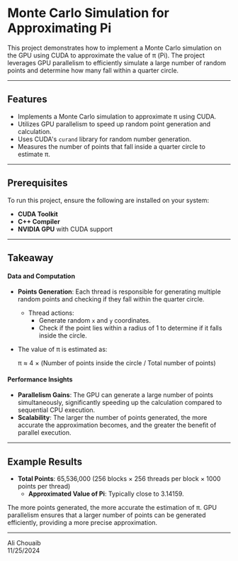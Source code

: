 # Monte Carlo Simulation for Approximating Pi 

This project demonstrates how to implement a Monte Carlo simulation on the GPU using CUDA to approximate the value of π (Pi). The project leverages GPU parallelism to efficiently simulate a large number of random points and determine how many fall within a quarter circle.

---

## Features
- Implements a Monte Carlo simulation to approximate π using CUDA.
- Utilizes GPU parallelism to speed up random point generation and calculation.
- Uses CUDA's `curand` library for random number generation.
- Measures the number of points that fall inside a quarter circle to estimate π.

---

## Prerequisites
To run this project, ensure the following are installed on your system:
- **CUDA Toolkit**
- **C++ Compiler**
- **NVIDIA GPU** with CUDA support

---

## Takeaway


#### Data and Computation
- **Points Generation**: Each thread is responsible for generating multiple random points and checking if they fall within the quarter circle.
  - Thread actions:
    - Generate random `x` and `y` coordinates.
    - Check if the point lies within a radius of 1 to determine if it falls inside the circle.
- The value of π is estimated as:

  π ≈ 4 × (Number of points inside the circle / Total number of points)

#### Performance Insights
- **Parallelism Gains**: The GPU can generate a large number of points simultaneously, significantly speeding up the calculation compared to sequential CPU execution.
- **Scalability**: The larger the number of points generated, the more accurate the approximation becomes, and the greater the benefit of parallel execution.

---

## Example Results
- **Total Points**: 65,536,000 (256 blocks × 256 threads per block × 1000 points per thread)
  - **Approximated Value of Pi**: Typically close to 3.14159.

The more points generated, the more accurate the estimation of π. GPU parallelism ensures that a larger number of points can be generated efficiently, providing a more precise approximation.

---

Ali Chouaib  
11/25/2024
